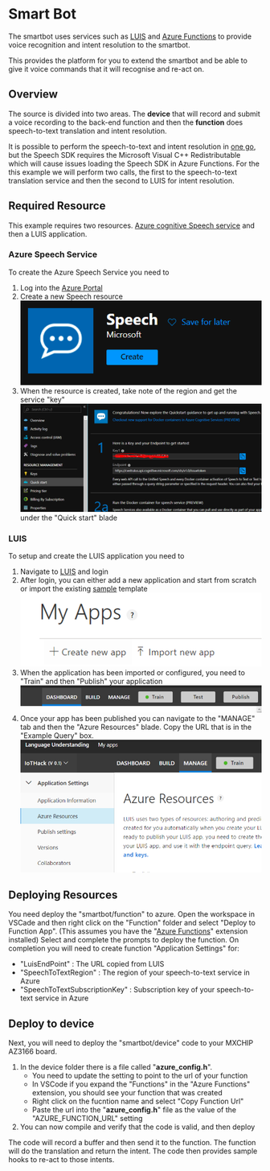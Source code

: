 # Smart Bot
The smartbot uses services such as [LUIS](https://www.luis.ai/) and [Azure Functions](https://azure.microsoft.com/en-us/services/functions/) to provide voice recognition and intent resolution to the smartbot.

This provides the platform for you to extend the smartbot and be able to give it voice commands that it will recognise and re-act on.

## Overview
The source is divided into two areas. The __device__ that will record and submit a voice recording to the back-end function and then the __function__ does speech-to-text translation and intent resolution.

It is possible to perform the speech-to-text and intent resolution in [one go](artifacts/SpeechUnderstanding.cs), but the Speech SDK requires the Microsoft Visual C++ Redistributable which will cause issues loading the Speech SDK in Azure Functions. For the this example we will perform two calls, the first to the speech-to-text translation service and then the second to LUIS for intent resolution. 

## Required Resource
This example requires two resources. [Azure cognitive Speech service](https://azure.microsoft.com/en-us/services/cognitive-services/speech-services/) and then a LUIS application.

### Azure Speech Service
To create the Azure Speech Service you need to 
1. Log into the [Azure Portal](https://portal.azure.com)
2. Create a new Speech resource ![Speech Resource](.images/azure_speech_service.PNG)
3. When the resource is created, take note of the region and get the service "key" ![Speech service keys](.images/azure_speech_service_keys.PNG) under the "Quick start" blade

### LUIS
To setup and create the LUIS application you need to
1. Navigate to [LUIS](https://www.luis.ai) and login
2. After login, you can either add a new application and start from scratch or import the existing [sample](artifacts/IoTHack_SmartBot_LUIS.json) template ![LUIS Apps](.images/luis_apps.PNG)
3. When the application has been imported or configured, you need to "Train" and then "Publish" your application ![LUIS Tabs](.images/luis_tabs.PNG)
4. Once your app has been published you can navigate to the "MANAGE" tab and then the "Azure Resources" blade. Copy the URL that is in the "Example Query" box.  ![LUIS App detail](.images/luis_manage.PNG)

## Deploying Resources
You need deploy the "smartbot/function" to azure.
Open the workspace in VSCade and then right click on the "Function" folder and select "Deploy to Function App". (This assumes you have the "[Azure Functions](https://marketplace.visualstudio.com/items?itemName=ms-azuretools.vscode-azurefunctions)" extension installed)
Select and complete the prompts to deploy the function.
On completion you will need to create function "Application Settings" for:
- "LuisEndPoint" : The URL copied from LUIS
- "SpeechToTextRegion" : The region of your speech-to-text service in Azure
- "SpeechToTextSubscriptionKey" : Subscription key of your speech-to-text service in Azure

## Deploy to device 
Next, you will need to deploy the "smartbot/device" code to your MXCHIP AZ3166 board. 
1. In the device folder there is a file called "__azure_config.h__". 
    - You need to update the setting to point to the url of your function
    - In VSCode if you expand the "Functions" in the "Azure Functions" extension, you should see your function that was created 
    - Right click on the fucntion name and select "Copy Function Url"
    - Paste the url into the  "__azure_config.h__" file as the value of the "AZURE_FUNCTION_URL" setting
2. You can now compile and verify that the code is valid, and then deploy

The code will record a buffer and then send it to the function. The function will do the translation and return the intent. The code then provides sample hooks to re-act to those intents. 
